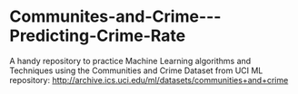 # Communites-and-Crime---Predicting-Crime-Rate
A handy repository to practice Machine Learning algorithms and Techniques using the Communities and Crime Dataset from UCI ML repository: http://archive.ics.uci.edu/ml/datasets/communities+and+crime
